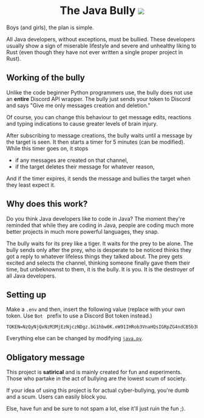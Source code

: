 <h1 align="center">The Java Bully <code><img src="https://cdn.discordapp.com/emojis/531182905851117588.png?size=24"></code></h1>

Boys (and girls), the plan is simple.

All Java developers, without exceptions, must be bullied. These developers usually show a sign of miserable lifestyle and severe and unhealthy liking to Rust (even though they have not ever written a single proper project in Rust).

## Working of the bully

Unlike the code beginner Python programmers use, the bully does not use an **entire** Discord API wrapper. The bully just sends your token to Discord and says "Give me only messages creation and deletion."

Of course, you can change this behaviour to get message edits, reactions and typing indications to cause greater levels of brain injury.

After subscribing to message creations, the bully waits until a message by the target is seen. It then starts a timer for 5 minutes (can be modified). While this timer goes on, it stops
- if any messages are created on that channel,
- if the target deletes their message for whatever reason,

And if the timer expires, it sends the message and bullies the target when they least expect it.

## Why does this work?

Do you think Java developers like to code in Java? The moment they're reminded that while they are coding in Java, people are coding much more better projects in much more powerful languages, they snap.

The bully waits for its prey like a tiger. It waits for the prey to be alone. The bully sends only after the prey, who is desperate to be noticed thinks they got a reply to whatever lifeless things they talked about. The prey gets excited and selects the channel, thinking someone finally gave them their time, but unbeknownst to them, it is the bully. It is you. It is the destroyer of all Java developers.

## Setting up

Make a `.env` and then, insert the following value (replace with your own token. Use `Bot ` prefix to use a Discord Bot token instead.)

```
TOKEN=NzQyNjQxNzM3MjEzNjczNDgz.bG1hbw0K.eW91IHRob3VnaHQsIGRpZG4ndCB5b3U/DQo
```

Everything else can be changed by modifying [`java.py`](java.py).

## Obligatory message

This project is **satirical** and is mainly created for fun and experiments. Those who partake in the act of bullying are the lowest scum of society.

If your idea of using this project is for actual cyber-bullying, you're dumb and a scum. Users can easily block you.

Else, have fun and be sure to not spam a lot, else it'll just ruin the fun ;).
